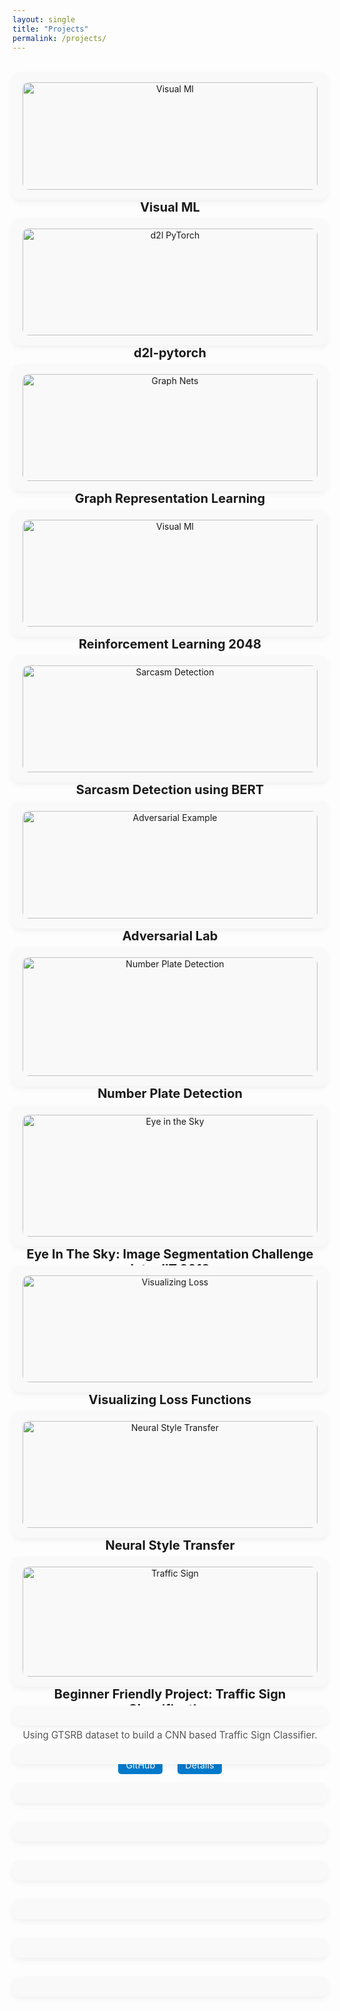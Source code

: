 ```yaml
---
layout: single
title: "Projects"
permalink: /projects/
---
```


<style>
.project-grid {
  display: grid;
  grid-template-columns: repeat(auto-fit, minmax(250px, 1fr));
  gap: 30px;
  margin-top: 2rem;
}

.project-card {
  background: #f9f9f9;
  padding: 16px;
  border-radius: 12px;
  box-shadow: 0 4px 10px rgba(0,0,0,0.05);
  text-align: center;
}

.project-card img {
  width: 100%;
  height: auto;
  border-radius: 10px;
}

.project-card h3 {
  margin-top: 1rem;
  font-size: 1.25rem;
}

.project-card p {
  font-size: 0.95rem;
  color: #555;
}

.project-links a {
  display: inline-block;
  margin: 8px 10px 0;
  padding: 6px 12px;
  background: #007acc;
  color: white;
  border-radius: 5px;
  font-size: 0.9rem;
  text-decoration: none;
}

.project-links a:hover {
  background: #005eaa;
}
</style>

<div class="project-grid">

  <div class="project-card">
    <img src="/assets/images/visualml.png" alt="Visual Ml">
    <h3>Visual ML</h3>
    <p>Interactive Visual Machine Learning Demos. Machine Learning in the browser powered by TF JS.</p>
    <div class="project-links">
      <a href="https://github.com/dsgiitr/VisualML" target="_blank">GitHub</a>
      <a href="https://advikasinha.github.io/dsg-website/projects/visual_ml/">Details</a>
    </div>
  </div>

  <div class="project-card">
    <img src="/assets/images/d2l_pytorch.svg" alt="d2l PyTorch">
    <h3>d2l-pytorch</h3>
    <p>This project reproduces the book Dive Into Deep Learning (www.d2l.ai), adapting the code from MXNet into PyTorch.</p>
    <div class="project-links">
      <a href="https://github.com/dsgiitr/d2l-pytorch" target="_blank">GitHub</a>
      <a href="https://advikasinha.github.io/dsg-website/projects/d2l-pytorch/">Details</a>
    </div>
  </div>

  <div class="project-card">
    <img src="/assets/images/graph_nets.svg" alt="Graph Nets">
    <h3>Graph Representation Learning</h3>
    <p>Implementation and Explanation Graph Representation Learning papers involving DeepWalk, GCN, GraphSAGE, ChebNet and GAT.</p>
    <div class="project-links">
      <a href="https://github.com/dsgiitr/graph_nets" target="_blank">GitHub</a>
      <a href="https://advikasinha.github.io/dsg-website/projects/graph_nets/">Details</a>
    </div>
  </div>

  <div class="project-card">
    <img src="/assets/images/rl2048.jpeg" alt="Visual Ml">
    <h3>Reinforcement Learning 2048</h3>
    <p>This project builds on a demo for playing the game 2048 using Reinforcement Learning.</p>
    <div class="project-links">
      <a href="https://github.com/dsgiitr/rl_2048" target="_blank">GitHub</a>
      <a href="https://advikasinha.github.io/dsg-website/projects/rl2048/">Details</a>
    </div>
  </div>

  <div class="project-card">
    <img src="/assets/images/visualml.png" alt="Sarcasm Detection">
    <h3>Sarcasm Detection using BERT</h3>
    <p>Implementation of BERT based Sarcasm Detection Classification model using Tensorflow.</p>
    <div class="project-links">
      <a href="https://github.com/dsgiitr/Sarcasm-Detection-Tensorflow" target="_blank">GitHub</a>
      <a href="https://advikasinha.github.io/dsg-website/projects/sarcasm_detection/">Details</a>
    </div>
  </div>

  <div class="project-card">
    <img src="/assets/images/adversarial_example.gif" alt="Adversarial Example">
    <h3>Adversarial Lab</h3>
    <p>This project builds on a demo for several Adversarial Attacks on ImageNet Classifier Models.</p>
    <div class="project-links">
      <a href="https://github.com/dsgiitr/adversarial_lab" target="_blank">GitHub</a>
      <a href="https://advikasinha.github.io/dsg-website/projects/adversarial_lab/">Details</a>
    </div>
  </div>

  <div class="project-card">
    <img src="/assets/images/np_detection.gif" alt="Number Plate Detection">
    <h3>Number Plate Detection</h3>
    <p>This is a step towards automating the vehicles entering IIT Roorkee campus using state of the art Deep learning & Computer Vision.</p>
    <div class="project-links">
      <a href="https://github.com/dsgiitr/np_detection" target="_blank">GitHub</a>
      <a href="https://advikasinha.github.io/dsg-website/projects/np_detection/">Details</a>
    </div>
  </div>

  <div class="project-card">
    <img src="/assets/images/eye_in_the_sky.svg" alt="Eye in the Sky">
    <h3>Eye In The Sky: Image Segmentation Challenge Inter IIT 2018</h3>
    <p>Winning Solution in the Inter IIT Tech Meet 2018 Machine Learning Challenge, "Eye In The Sky".</p>
    <div class="project-links">
      <a href="https://github.com/dsgiitr/Eye-In-The-Sky-Image_Segmentation_Challenge" target="_blank">GitHub</a>
      <a href="https://advikasinha.github.io/dsg-website/projects/eye_in_the_sky/">Details</a>
    </div>
  </div>

  <div class="project-card">
    <img src="/assets/images/visualizing_loss.jpg" alt="Visualizing Loss">
    <h3>Visualizing Loss Functions</h3>
    <p>Visualising different loss and optimisation functions using Autoencoders.</p>
    <div class="project-links">
      <a href="https://github.com/dsgiitr/Visualizing-Loss-Functions" target="_blank">GitHub</a>
      <a href="https://advikasinha.github.io/dsg-website/projects/visualizing_loss/">Details</a>
    </div>
  </div>

  <div class="project-card">
    <img src="/assets/images/neural_style.gif" alt="Neural Style Transfer">
    <h3>Neural Style Transfer</h3>
    <p>Implementation of Neural Style Transfer described in the paper by Gatys et.al.</p>
    <div class="project-links">
      <a href="https://github.com/dsgiitr/Neural-Style-Transfer" target="_blank">GitHub</a>
      <a href="https://advikasinha.github.io/dsg-website/projects/neural_style/">Details</a>
    </div>
  </div>

  <div class="project-card">
    <img src="/assets/images/traffic_sign.jpg" alt="Traffic Sign">
    <h3>Beginner Friendly Project: Traffic Sign Classification</h3>
    <p>Using GTSRB dataset to build a CNN based Traffic Sign Classifier.</p>
    <div class="project-links">
      <a href="https://github.com/dsgiitr/Traffic-Sign-Classification" target="_blank">GitHub</a>
      <a href="https://advikasinha.github.io/dsg-website/projects/traffic_sign_classification/">Details</a>
    </div>
  </div>

  <div class="project-card">
  </div>

  <div class="project-card">
  </div>

  <div class="project-card">
  </div>

  <div class="project-card">
  </div>

  <div class="project-card">
  </div>

  <div class="project-card">
  </div>

  <div class="project-card">
  </div>

  <div class="project-card">
  </div>

</div>
